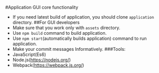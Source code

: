 #Application GUI core functionality
- If you need latest build of application, you should clone `application`
directory.
##For GUI developers
- Make sure that you work only with `assets` directory.
- Use `npm build` command to build application.
- Use `npm start`(automatically builds application) command to run application. 
- Make your commit messages Informatively.
###Tools:
- JavaScript(Es6)
- Node.js(https://nodejs.org/)
- Webpack(https://webpack.js.org/)
